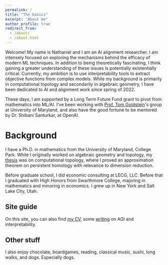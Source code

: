 ```yaml
---
permalink: /
title: "The basics"
excerpt: "About me"
author_profile: true
redirect_from: 
  - /about/
  - /about.html
---
```

Welcome! My name is Nathaniel and I am an AI alignment researcher. I am intensely focused on exploring the mechanisms behind the efficacy of modern ML techniques. In addition to being theoretically fascinating, I think gaining a greater understanding of these issues is potentially existentially critical. Currently, my ambition is to use interpretability tools to extract objective functions from complex models. While my background is primarily in computational topology and secondarily in algebraic geometry, I have been dedicated to AI and alignment work since spring of 2022.

These days, I am supported by a Long Term Future Fund grant to pivot from mathematics into ML/AI. I've been working with [Prof. Tom Goldstein](http://www.cs.umd.edu/~tomg/)'s group at University of Maryland, and also have the good fortune to be mentored by Dr. Shibani Santurkar, at OpenAI. 

Background
======
I have a Ph.D. in mathematics from the University of Maryland, College Park. While I originally worked on algebraic geometry and topology, my [thesis](https://drum.lib.umd.edu/handle/1903/29249) was on computational topology, where I proved an approximation theorem on persistent homology with relevance to dimension reduction.

Before graduate school, I did economic consulting at LECG, LLC. Before that I graduated with High Honors from Swarthmore College, majoring in mathematics and minoring in economics. I grew up in New York and Salt Lake City, Utah.

Site guide
------
On this site, you can also find [my CV](/files/NathanielMonson_CV.pdf), some [writing](link) on AGI and interpretability.

Other stuff
------
I also enjoy chocolate, boardgames, reading, classical music, sushi, long walks, and dogs. Especially dogs.